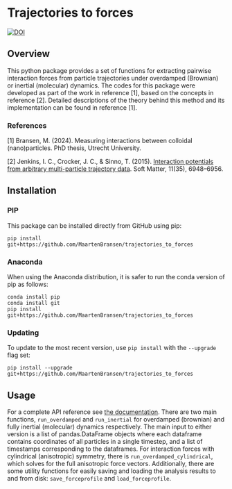 # Trajectories to forces
[![DOI](https://zenodo.org/badge/247725507.svg)](https://zenodo.org/doi/10.5281/zenodo.10521766)
## Overview
This python package provides a set of functions for extracting pairwise interaction forces from particle trajectories under overdamped (Brownian) or inertial (molecular) dynamics. The codes for this package were developed as part of the work in reference [1], based on the concepts in reference [2].
Detailed descriptions of the theory behind this method and its implementation can be found in reference [1].

### References
[1] Bransen, M. (2024). Measuring interactions between colloidal (nano)particles. PhD thesis, Utrecht University.

[2] Jenkins, I. C., Crocker, J. C., & Sinno, T. (2015). [Interaction potentials from arbitrary multi-particle trajectory data](https://doi.org/10.1039/C5SM01233C). Soft Matter, 11(35), 6948–6956. 


## Installation
### PIP
This package can be installed directly from GitHub using pip:
```
pip install git+https://github.com/MaartenBransen/trajectories_to_forces
```
### Anaconda
When using the Anaconda distribution, it is safer to run the conda version of pip as follows:
```
conda install pip
conda install git
pip install git+https://github.com/MaartenBransen/trajectories_to_forces
```
### Updating
To update to the most recent version, use `pip install` with the `--upgrade` flag set:
```
pip install --upgrade git+https://github.com/MaartenBransen/trajectories_to_forces
```

## Usage
For a complete API reference see [the documentation](https://maartenbransen.github.io/trajectories_to_forces/).
There are two main functions, `run_overdamped` and `run_inertial` for overdamped (brownian) and fully inertial (molecular) dynamics respectively. The main input to either version is a list of pandas.DataFrame objects where each dataframe contains coordinates of all particles in a single timestep, and a list of timestamps corresponding to the dataframes. For interaction forces with cylindrical (anisotropic) symmetry, there is `run_overdamped_cylindrical`, which solves for the full anisotropic force vectors.
Additionally, there are some utility functions for easily saving and loading the analysis results to and from disk: `save_forceprofile` and `load_forceprofile`.
